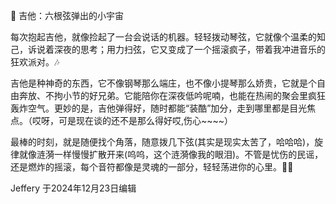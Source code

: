 🎸 吉他：六根弦弹出的小宇宙

每次抱起吉他，就像捡起了一台会说话的机器。轻轻拨动琴弦，它就像个温柔的知己，诉说着深夜的思考；用力扫弦，它又变成了一个摇滚疯子，带着我冲进音乐的狂欢派对。🎶

吉他是种神奇的东西，它不像钢琴那么端庄，也不像小提琴那么娇贵，它就是个自由奔放、不拘小节的好兄弟。它能陪你在深夜低吟呢喃，也能在热闹的聚会里疯狂轰炸空气。更妙的是，吉他弹得好，随时都能“装酷”加分，走到哪里都是目光焦点。（哎呀，可是现在谈的还不是那么得好哎,伤心~~~~）

最棒的时刻，就是随便找个角落，随意拨几下弦(其实是现实太苦了，哈哈哈)，旋律就像涟漪一样慢慢扩散开来(呜呜，这个涟漪像我的眼泪)。不管是忧伤的民谣，还是燃炸的摇滚，每个音符都像是灵魂的一部分，轻轻荡进你的心里。🎸💫

Jeffery 于2024年12月23日编辑

